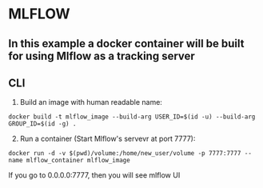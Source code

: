 # MLFLOW
## In this example a docker container will be built for using Mlflow as a tracking server
## CLI

1) Build an image with human readable name:  
```
docker build -t mlflow_image --build-arg USER_ID=$(id -u) --build-arg GROUP_ID=$(id -g) .
```
2) Run a container (Start Mlflow's servevr at port 7777):  
```
docker run -d -v $(pwd)/volume:/home/new_user/volume -p 7777:7777 --name mlflow_container mlflow_image
```
If you go to 0.0.0.0:7777, then you will see mlflow UI


